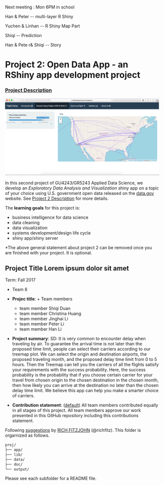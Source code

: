 Next meeting : Mon 6PM in school 

Han & Peter -- multi-layer R Shiny

Yuchen & Linhan -- R Shiny Map Part

Shiqi -- Prediction

Han & Pete r& Shiqi -- Story


# Project 2: Open Data App - an RShiny app development project

### [Project Description](doc/project2_desc.md)

![screenshot](doc/screenshot2.png)

In this second project of GU4243/GR5243 Applied Data Science, we develop an *Exploratory Data Analysis and Visualization* shiny app on a topic of your choice using U.S. government open data released on the [data.gov](https://data.gov/) website. See [Project 2 Description](doc/project2_desc.md) for more details.  

The **learning goals** for this project is:

- business intelligence for data science
- data cleaning
- data visualization
- systems development/design life cycle
- shiny app/shiny server

*The above general statement about project 2 can be removed once you are finished with your project. It is optional.

## Project Title Lorem ipsum dolor sit amet
Term: Fall 2017

+ Team 8
+ **Projec title**: + Team members
	+ team member Shiqi Duan
	+ team member Christina Huang 
	+ team member Jinghai Li
	+ team member Peter Li
	+ team member Han Li

+ **Project summary**: 
SD: It is very common to encounter delay when traveling by air. To guarantee the arrival time is not later than the proposed time limit, people can select their carriers according to our treemap plot. We can select the origin and destination airports, the proposed traveling month, and the proposed delay time limit from 0 to 5 hours. Then the Treemap can tell you the carriers of all the flights satisfy your requirements with the success probability. Here, the success probability is the probability that if you choose certain carrier for your travel from chosen origin to the chosen destination in the chosen month, then how likely you can arrive at the destination no later than the chosen delay time limit. We believe this app can help you make a smarter choice of carriers.

+ **Contribution statement**: ([default](doc/a_note_on_contributions.md)) All team members contributed equally in all stages of this project. All team members approve our work presented in this GitHub repository including this contributions statement. 

Following [suggestions](http://nicercode.github.io/blog/2013-04-05-projects/) by [RICH FITZJOHN](http://nicercode.github.io/about/#Team) (@richfitz). This folder is orgarnized as follows.

```
proj/
├── app/
├── lib/
├── data/
├── doc/
└── output/
```

Please see each subfolder for a README file.


